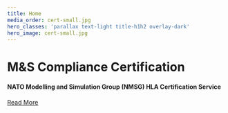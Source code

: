 ```yaml
---
title: Home
media_order: cert-small.jpg
hero_classes: 'parallax text-light title-h1h2 overlay-dark'
hero_image: cert-small.jpg
---
```


# M&S **Compliance Certification**

#### NATO Modelling and Simulation Group (NMSG) HLA Certification Service

[Read More](https://www.mscoe.org/nato-hla-certification-home?APNo=2268&LA=EN&classes=btn,btn-primary,btn-lg,btn-primary-outline)
